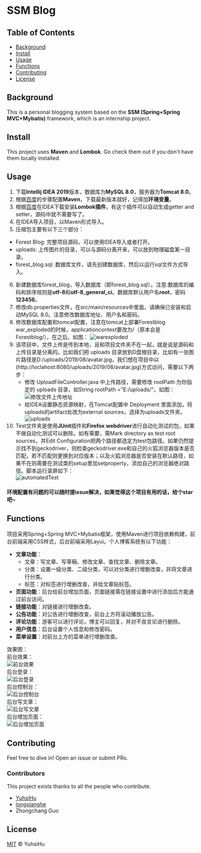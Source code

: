 # SSM Blog

## Table of Contents

  - [Background](#background)
  - [Install](#install)
  - [Usage](#usage)
  - [Functions](#Functions)
  - [Contributing](#contributing)
  - [License](#license)

## Background

This is a personal blogging system based on the **SSM (Spring+Spring MVC+Mybatis)**  framework, which is an internship project.

## Install

This project uses **Maven** and **Lombok**. Go check them out if you don't have them locally installed.

## Usage
1.	下载**Intellij IDEA 2019**版本，数据库为**MySQL 8.0**，服务器为**Tomcat 8.0**。
2.	根据[百度](https://www.cnblogs.com/xihehua/p/9639045.html)的步骤配置**Maven**，下载最新版本就好，记得加**环境变量**。
3.	根据[百度](https://jingyan.baidu.com/article/0a52e3f4e53ca1bf63ed725c.html)在IDEA下载安装**Lombok插件**，有这个插件可以自动生成getter and setter，源码中就不需要写了。
4.	在IDEA导入项目，以Maven形式导入。
5.	压缩包主要有以下三个部分：
 - Forest Blog: 完整项目源码，可以使用IDEA导入或者打开。
 - uploads: 上传图片的目录，可以与源码分离开来，可以放到物理磁盘某一目录。  
 - forest_blog.sql: 数据库文件，请先创建数据库，然后以运行sql文件方式导入。
6.	新建数据库forest_blog，导入数据库（即forest_blog.sql）。注意:数据库的编码和排序规则是**utf-8**和**utf-8_general_ci**。数据库默认用户名**root**，密码**123456**。
7.	修改db.properties文件，在src/main/resources中里面，请确保已安装和启动MySQL 8.0。注意修改数据库地址、用户名和密码。
8.	修改数据库配置和tomcat配置，注意在tomcat上部署Forestblog war_exploded的时候，applicationcontext要改为/（原本会是Forestblog/），在之后。如图：
![warexploded](image/warexploded.png)
1. 该项目中，文件上传是传到本地，且和项目文件夹不在一起，就是说是源码和上传目录是分离的。比如我们把 uploads 目录放到D盘根目录，比如有一张图片路径是D:/uploads/2019/08/avatar.jpg，我们想在项目中以(http://loclahost:8080/uploads/2019/08/avatar.jpg)方式访问，需要以下两步：
    - 修改 UploadFileController.java 中上传路径，需要修改 rootPath 为你指定的 uploads 目录，如String rootPath ="E:/uploads/"。如图：
     ![修改文件上传地址](image/修改文件上传地址.png)
    - 给IDEA设置静态资源映射，在Tomcat配置中 Deployment 里面添加，将uploads的artifact处改为external sources，选择为uploads文件夹。
    ![uploads](image/uploads.png)
2.  Test文件夹是使用**JUnit**插件和**Firefox webdriver**进行自动化测试的包，如果不做自动化测试可以删除。如有需要，需Mark directory as test root sources，并Edit Configuration把两个路径都选定为test包路径。如果仍然提示找不到geckodriver，则检查geckodriver.exe和自己的火狐浏览器版本是否匹配，若不匹配则更换到对应版本；以及火狐浏览器是否安装在默认路径，如果不在则需要在测试类的setup里加setproperty，添加自己的浏览器绝对路径。脚本运行录屏如下：    
![automatedTest](image/automatedTest.gif)

#### 环境配置有问题的可以随时提issue解决，如果觉得这个项目有用的话，给个star吧~ ####


## Functions
项目采用Spring+Spring MVC+Mybatis框架，使用Maven进行项目依赖构建，前台前端采用CSS样式，后台前端采用Layui。个人博客系统有以下功能：
  - **文章功能**：
    - 文章：写文章、写草稿、修改文章、查找文章、删除文章。
    - 分类：设置一级分类、二级分类，可以对分类进行增删改查，并将文章进行分类。
    - 标签：对标签进行增删改查，并给文章贴标签。
  - **页面功能**：后台给前台增加页面，页面链接需在链接设置中进行添加后方能通过前台访问。
  - **链接功能**：对链接进行增删改查。
  - **公告功能**：对公告进行增删改查，前台上方将滚动播放公告。
  - **评论功能**：游客可以进行评论，博主可以回复，并对不良言论进行删除。
  - **用户信息**：后台设置个人信息和修改密码。
  - **菜单设置**：对前台上方的菜单进行增删改查。 
  
  效果图：  
  前台效果：  
  ![前台效果](image/前台.jpg)  
  后台登录：  
  ![后台登录](image/后台登录.png)  
  后台控制台：  
  ![后台控制台](image/后台控制台.png)  
  后台写文章：  
  ![后台写文章](image/后台写文章.png)  
  后台增加页面：  
  ![后台增加页面](image/后台增加页面.png)  
  

## Contributing
Feel free to dive in! Open an issue or submit PRs.

### Contributors

This project exists thanks to all the people who contribute. 
 - [YuhsiHu](https://github.com/YuhsiHu)
 - [longxianghe](https://github.com/longxianghe)
 - Zhongchang Guo


## License

[MIT](LICENSE) © YuhsiHu